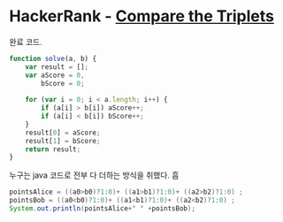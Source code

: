 # HackerRank - [Compare the Triplets](https://www.hackerrank.com/challenges/compare-the-triplets/problem)

완료 코드.

```javascript
function solve(a, b) {
    var result = [];
    var aScore = 0,
        bScore = 0;
    
    for (var i = 0; i < a.length; i++) {
        if (a[i] > b[i]) aScore++;
        if (a[i] < b[i]) bScore++;
    }
    result[0] = aScore;
    result[1] = bScore;
    return result;
}
```

누구는 java 코드로 전부 다 더하는 방식을 취했다. 흠

```java
pointsAlice = ((a0>b0)?1:0)+ ((a1>b1)?1:0)+ ((a2>b2)?1:0) ;
pointsBob = ((a0<b0)?1:0)+ ((a1<b1)?1:0)+ ((a2<b2)?1:0) ;
System.out.println(pointsAlice+" " +pointsBob);
```
